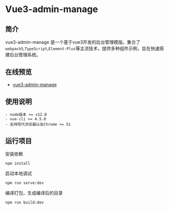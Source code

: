 # Vue3-admin-manage

## 简介

vue3-admin-manage 是一个基于vue3开发的后台管理模版。集合了`webpack5`,`TypeScript`,`Element-Plus`等主流技术，提供多种组件示例，旨在快速搭建后台管理系统。

## 在线预览

- [vue3-admin-manage](链接待定)

## 使用说明

```
- node版本 >= v12.0
- vue-cli >= 4.5.0
- 支持现代浏览器以及Chrome >= 51
```

## 运行项目

安装依赖

```
npm install
```

启动本地调试

```
npm run serve:dev
```

编译打包，生成编译后的目录

```
npm run build:dev
```
